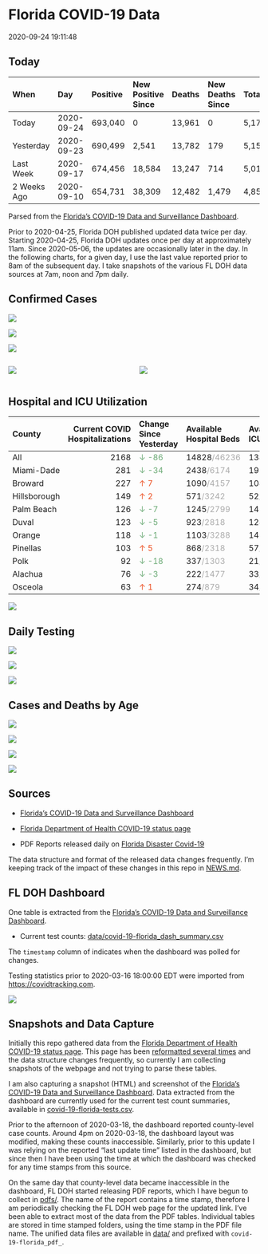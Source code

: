Florida COVID-19 Data
================
2020-09-24 19:11:48

## Today

| When        | Day        | Positive | New Positive Since | Deaths | New Deaths Since | Total     |
| :---------- | :--------- | :------- | :----------------- | :----- | :--------------- | :-------- |
| Today       | 2020-09-24 | 693,040  | 0                  | 13,961 | 0                | 5,179,499 |
| Yesterday   | 2020-09-23 | 690,499  | 2,541              | 13,782 | 179              | 5,155,980 |
| Last Week   | 2020-09-17 | 674,456  | 18,584             | 13,247 | 714              | 5,010,973 |
| 2 Weeks Ago | 2020-09-10 | 654,731  | 38,309             | 12,482 | 1,479            | 4,850,259 |

Parsed from the [Florida’s COVID-19 Data and Surveillance
Dashboard](https://fdoh.maps.arcgis.com/apps/opsdashboard/index.html#/8d0de33f260d444c852a615dc7837c86).

Prior to 2020-04-25, Florida DOH published updated data twice per day.
Starting 2020-04-25, Florida DOH updates once per day at approximately
11am. Since 2020-05-06, the updates are occasionally later in the day.
In the following charts, for a given day, I use the last value reported
prior to 8am of the subsequent day. I take snapshots of the various FL
DOH data sources at 7am, noon and 7pm daily.

## Confirmed Cases

![](plots/covid-19-florida-daily-test-changes.png)

![](plots/covid-19-florida-deaths-by-day.png)

![](plots/covid-19-florida-county-top-6.png)

<div class="columns">

<div class="column is-full-mobile">

![](plots/covid-19-florida-testing.png)

</div>

<div class="column is-full-mobile">

![](plots/covid-19-florida-total-positive.png)

</div>

</div>

## Hospital and ICU Utilization

| County       | Current COVID Hospitalizations | Change Since Yesterday                    | Available Hospital Beds                      | Available ICU Beds                         |
| :----------- | -----------------------------: | :---------------------------------------- | :------------------------------------------- | :----------------------------------------- |
| All          |                           2168 | <span style="color: #6BAA75">↓ -86</span> | 14828<span style="color: #aaa">/46236</span> | 1348<span style="color: #aaa">/4617</span> |
| Miami-Dade   |                            281 | <span style="color: #6BAA75">↓ -34</span> | 2438<span style="color: #aaa">/6174</span>   | 193<span style="color: #aaa">/740</span>   |
| Broward      |                            227 | <span style="color: #EC4E20">↑ 7</span>   | 1090<span style="color: #aaa">/4157</span>   | 104<span style="color: #aaa">/366</span>   |
| Hillsborough |                            149 | <span style="color: #EC4E20">↑ 2</span>   | 571<span style="color: #aaa">/3242</span>    | 52<span style="color: #aaa">/325</span>    |
| Palm Beach   |                            126 | <span style="color: #6BAA75">↓ -7</span>  | 1245<span style="color: #aaa">/2799</span>   | 146<span style="color: #aaa">/251</span>   |
| Duval        |                            123 | <span style="color: #6BAA75">↓ -5</span>  | 923<span style="color: #aaa">/2818</span>    | 124<span style="color: #aaa">/313</span>   |
| Orange       |                            118 | <span style="color: #6BAA75">↓ -1</span>  | 1103<span style="color: #aaa">/3288</span>   | 146<span style="color: #aaa">/258</span>   |
| Pinellas     |                            103 | <span style="color: #EC4E20">↑ 5</span>   | 868<span style="color: #aaa">/2318</span>    | 57<span style="color: #aaa">/224</span>    |
| Polk         |                             92 | <span style="color: #6BAA75">↓ -18</span> | 337<span style="color: #aaa">/1303</span>    | 21<span style="color: #aaa">/126</span>    |
| Alachua      |                             76 | <span style="color: #6BAA75">↓ -3</span>  | 222<span style="color: #aaa">/1477</span>    | 33<span style="color: #aaa">/275</span>    |
| Osceola      |                             63 | <span style="color: #EC4E20">↑ 1</span>   | 274<span style="color: #aaa">/879</span>     | 34<span style="color: #aaa">/89</span>     |

![](plots/covid-19-florida-icu-usage.png)

## Daily Testing

![](plots/covid-19-florida-tests-per-case.png)

<!-- ![](plots/covid-19-florida-change-new-cases.png) -->

![](plots/covid-19-florida-tests-percent-positive.png)

![](plots/covid-19-florida-test-and-case-growth.png)

## Cases and Deaths by Age

![](plots/covid-19-florida-weekly-events-by-age.png)

![](plots/covid-19-florida-age.png)

![](plots/covid-19-florida-age-deaths.png)

![](plots/covid-19-florida-age-sex.png)

## Sources

  - [Florida’s COVID-19 Data and Surveillance
    Dashboard](https://fdoh.maps.arcgis.com/apps/opsdashboard/index.html#/8d0de33f260d444c852a615dc7837c86)

  - [Florida Department of Health COVID-19 status
    page](http://www.floridahealth.gov/diseases-and-conditions/COVID-19/)

  - PDF Reports released daily on [Florida Disaster
    Covid-19](http://www.floridahealth.gov/diseases-and-conditions/COVID-19/)

The data structure and format of the released data changes frequently.
I’m keeping track of the impact of these changes in this repo in
[NEWS.md](NEWS.md).

## FL DOH Dashboard

One table is extracted from the [Florida’s COVID-19 Data and
Surveillance
Dashboard](https://fdoh.maps.arcgis.com/apps/opsdashboard/index.html#/8d0de33f260d444c852a615dc7837c86).

  - Current test counts:
    [data/covid-19-florida\_dash\_summary.csv](data/covid-19-florida_dash_summary.csv)

The `timestamp` column of indicates when the dashboard was polled for
changes.

Testing statistics prior to 2020-03-16 18:00:00 EDT were imported from
<https://covidtracking.com>.

![](screenshots/fodh_maps_arcgis_com__apps__opsdashboard.png)

## Snapshots and Data Capture

Initially this repo gathered data from the [Florida Department of Health
COVID-19 status
page](http://www.floridahealth.gov/diseases-and-conditions/COVID-19/).
This page has been [reformatted several
times](screenshots/floridahealth_gov__diseases-and-conditions__COVID-19.png)
and the data structure changes frequently, so currently I am collecting
snapshots of the webpage and not trying to parse these tables.

I am also capturing a snapshot (HTML) and screenshot of the [Florida’s
COVID-19 Data and Surveillance
Dashboard](https://fdoh.maps.arcgis.com/apps/opsdashboard/index.html#/8d0de33f260d444c852a615dc7837c86).
Data extracted from the dashboard are currently used for the current
test count summaries, available in
[covid-19-florida-tests.csv](covid-19-florida-tests.csv).

Prior to the afternoon of 2020-03-18, the dashboard reported
county-level case counts. Around 4pm on 2020-03-18, the dashboard layout
was modified, making these counts inaccessible. Similarly, prior to this
update I was relying on the reported “last update time” listed in the
dashboard, but since then I have been using the time at which the
dashboard was checked for any time stamps from this source.

On the same day that county-level data became inaccessible in the
dashboard, FL DOH started releasing PDF reports, which I have begun to
collect in [pdfs/](pdfs/). The name of the report contains a time stamp,
therefore I am periodically checking the FL DOH web page for the updated
link. I’ve been able to extract most of the data from the PDF tables.
Individual tables are stored in time stamped folders, using the time
stamp in the PDF file name. The unified data files are available in
[data/](data/) and prefixed with `covid-19-florida_pdf_`.
